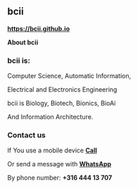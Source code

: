 ## <strong>bcii</strong>
<a href="https://bcii.github.io/"><strong>https://bcii.github.io</strong></a>
  
<strong>About bcii</strong>

### <strong>bcii is:</strong>

Computer Science, Automatic Information,

Electrical and Electronics Engineering 

bcii is Biology, Biotech, Bionics, BioAi

And Information Architecture.

### <strong>Contact us</strong>
If You use a mobile device <a href="tel:31644413707"><strong>Call</strong></a>

Or send a message with <a href="https://wa.me/31644413707" target="_blank" rel="noopener"><strong>WhatsApp</strong></a>

By phone number: <strong>+316 444 13 707</strong>
